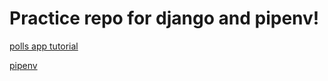 # Practice repo for django and pipenv! 


[polls app tutorial](https://docs.djangoproject.com/en/3.2/intro/tutorial01/)

[pipenv](https://pipenv.pypa.io/en/latest/)
